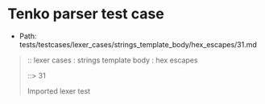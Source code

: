 # Tenko parser test case

- Path: tests/testcases/lexer_cases/strings_template_body/hex_escapes/31.md

> :: lexer cases : strings template body : hex escapes
>
> ::> 31
>
> Imported lexer test
>
> <template body> incomplete hex at eol/eof

## FAIL

## Input

`````js
`${"-->"}\x6
`````

## Output

_Note: the whole output block is auto-generated. Manual changes will be overwritten!_

Below follow outputs in four parsing modes: sloppy mode, strict mode script goal, module goal, web compat mode (always sloppy).

Note that the output parts are auto-generated by the test runner to reflect actual result.

### Sloppy mode

Parsed with script goal and as if the code did not start with strict mode header.

`````
throws: Lexer error!
    Not enough of input left to create valid hex escape

`${"-->"}\x6
        ^------- error
`````

### Strict mode

Parsed with script goal but as if it was starting with `"use strict"` at the top.

_Output same as sloppy mode._

### Module goal

Parsed with the module goal.

_Output same as sloppy mode._

### Web compat mode

Parsed in sloppy script mode but with the web compat flag enabled.

_Output same as sloppy mode._
